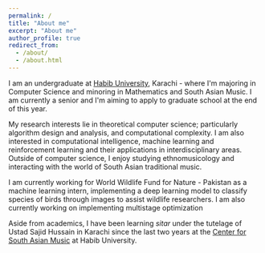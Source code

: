 ```yaml
---
permalink: /
title: "About me"
excerpt: "About me"
author_profile: true
redirect_from: 
  - /about/
  - /about.html
---
```


I am an undergraduate at [Habib University](https://habib.edu.pk/), Karachi - where I'm majoring in Computer Science and minoring in Mathematics and South Asian Music. I am currently a senior and I'm aiming to apply to graduate school at the end of this year. 

My research interests lie in theoretical computer science; particularly algorithm design and analysis, and computational complexity. I am also interested in computational intelligence, machine learning and reinforcement learning and their applications in interdisciplinary areas. Outside of computer science, I enjoy studying ethnomusicology and interacting with the world of South Asian traditional music. 

I am currently working for World Wildlife Fund for Nature - Pakistan as a machine learning intern, implementing a deep learning model to classify species of birds through images to assist wildlife researchers. I am also currently working on implementing multistage optimization 

Aside from academics, I have been learning _sitar_ under the tutelage of Ustad Sajid Hussain in Karachi since the last two years at the [Center for South Asian Music](https://habib.edu.pk/music/) at Habib University. 
